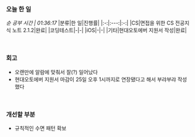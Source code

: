 ### 오늘 한 일
_순 공부 시간 | 01:36:17_
|분류|한 일|진행률|
|:-:|:---:|:-:|
|CS|면접을 위한 CS 전공지식 노트 2.1.2|완료|
|코딩테스트|-|-|
|iOS|-|-|
|기타|현대오토에버 지원서 작성|완료|

<br>

### 회고
- 오랜만에 알람에 맞춰서 잘(?) 일어났다
- 현대오토에버 지원서 마감이 25일 오후 1시까지로 연장됐다고 해서 부랴부랴 작성했다

<br>

### 개선할 부분
- 규칙적인 수면 패턴 확보

